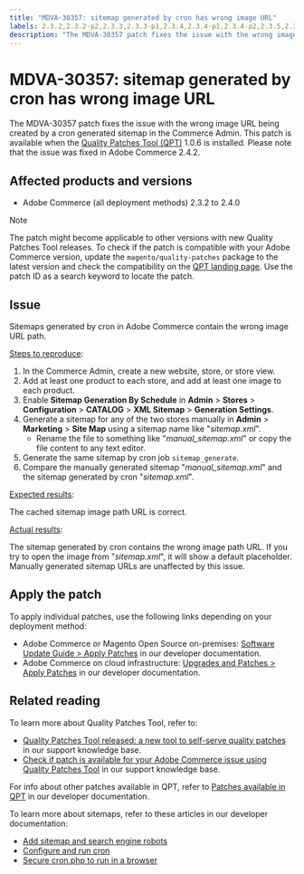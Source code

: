 ```yaml
---
title: "MDVA-30357: sitemap generated by cron has wrong image URL"
labels: 2.3.2,2.3.2-p2,2.3.3,2.3.3-p1,2.3.4,2.3.4-p1,2.3.4-p2,2.3.5,2.3.5-p1,2.3.5-p2,2.3.6,2.4.0,2.4.0-p1,QPT 1.0.6,QPT patches,Magento Commerce,Magento Commerce Cloud,URL,cron,image,sitemap,Adobe Commerce,cloud infrastructure,on-premises
description: "The MDVA-30357 patch fixes the issue with the wrong image URL being created by a cron generated sitemap in the Commerce Admin. This patch is available when the [Quality Patches Tool (QPT)](https://support.magento.com/hc/en-us/articles/360047139492) 1.0.6 is installed. Please note that the issue was fixed in Adobe Commerce 2.4.2."
---
```


# MDVA-30357: sitemap generated by cron has wrong image URL

The MDVA-30357 patch fixes the issue with the wrong image URL being created by a cron generated sitemap in the Commerce Admin. This patch is available when the [Quality Patches Tool (QPT)](https://support.magento.com/hc/en-us/articles/360047139492) 1.0.6 is installed. Please note that the issue was fixed in Adobe Commerce 2.4.2.

## Affected products and versions

* Adobe Commerce (all deployment methods) 2.3.2 to 2.4.0

>[!NOTE]
>
>The patch might become applicable to other versions with new Quality Patches Tool releases. To check if the patch is compatible with your Adobe Commerce version, update the `magento/quality-patches` package to the latest version and check the compatibility on the [QPT landing page](https://devdocs.magento.com/quality-patches/tool.html#patch-grid). Use the patch ID as a search keyword to locate the patch.

## Issue

Sitemaps generated by cron in Adobe Commerce contain the wrong image URL path.

<u>Steps to reproduce</u>:

1. In the Commerce Admin, create a new website, store, or store view.
1. Add at least one product to each store, and add at least one image to each product.
1. Enable **Sitemap Generation By Schedule** in **Admin** > **Stores** > **Configuration** > **CATALOG** > **XML Sitemap** > **Generation Settings**.
1. Generate a sitemap for any of the two stores manually in **Admin** > **Marketing** > **Site Map** using a sitemap name like "*sitemap.xml*".
    * Rename the file to something like "*manual\_sitemap.xml*" or copy the file content to any text editor.
1. Generate the same sitemap by cron job `sitemap_generate`.
1. Compare the manually generated sitemap "*manual\_sitemap.xml*" and the sitemap generated by cron "*sitemap.xml*".

<u>Expected results</u>:

The cached sitemap image path URL is correct.

<u>Actual results</u>:

The sitemap generated by cron contains the wrong image path URL. If you try to open the image from "*sitemap.xml*", it will show a default placeholder. Manually generated sitemap URLs are unaffected by this issue.

## Apply the patch

To apply individual patches, use the following links depending on your deployment method:

* Adobe Commerce or Magento Open Source on-premises: [Software Update Guide > Apply Patches](https://devdocs.magento.com/guides/v2.4/comp-mgr/patching/mqp.html) in our developer documentation.
* Adobe Commerce on cloud infrastructure: [Upgrades and Patches > Apply Patches](https://devdocs.magento.com/cloud/project/project-patch.html) in our developer documentation.

## Related reading

To learn more about Quality Patches Tool, refer to:

* [Quality Patches Tool released: a new tool to self-serve quality patches](https://support.magento.com/hc/en-us/articles/360047139492) in our support knowledge base.
* [Check if patch is available for your Adobe Commerce issue using Quality Patches Tool](https://support.magento.com/hc/en-us/articles/360047125252) in our support knowledge base.

For info about other patches available in QPT, refer to [Patches available in QPT](https://devdocs.magento.com/quality-patches/tool.html#patch-grid) in our developer documentation.

To learn more about sitemaps, refer to these articles in our developer documentation:

* [Add sitemap and search engine robots](https://devdocs.magento.com/cloud/trouble/robots-sitemap.html)
* [Configure and run cron](https://devdocs.magento.com/guides/v2.4/config-guide/cli/config-cli-subcommands-cron.html)
* [Secure cron.php to run in a browser](https://devdocs.magento.com/guides/v2.4/config-guide/secy/secy-cron.html)